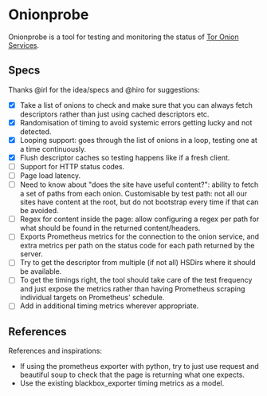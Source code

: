 # Onionprobe

Onionprobe is a tool for testing and monitoring the status of
[Tor Onion Services](https://community.torproject.org/onion-services/).

## Specs

Thanks @irl for the idea/specs and @hiro for suggestions:

* [x] Take a list of onions to check and make sure that you can always fetch
      descriptors rather than just using cached descriptors etc.
* [x] Randomisation of timing to avoid systemic errors getting lucky and not
      detected.
* [x] Looping support: goes through the list of onions in a loop, testing one
      at a time continuously.
* [x] Flush descriptor caches so testing happens like if a fresh client.
* [ ] Support for HTTP status codes.
* [ ] Page load latency.
* [ ] Need to know about "does the site have useful content?": ability to
      fetch a set of paths from each onion.
      Customisable by test path: not all our sites have content at the root,
      but do not bootstrap every time if that can be avoided.
* [ ] Regex for content inside the page: allow configuring a regex per path for
      what should be found in the returned content/headers.
* [ ] Exports Prometheus metrics for the connection to the onion service, and
      extra metrics per path on the status code for each path returned by the server.
* [ ] Try to get the descriptor from multiple (if not all) HSDirs where it
      should be available.
* [ ] To get the timings right, the tool should take care of the test frequency and
      just expose the metrics rather than having Prometheus scraping individual
      targets on Prometheus' schedule.
* [ ] Add in additional timing metrics wherever appropriate.

## References

References and inspirations:

* If using the prometheus exporter with python, try to just use request and
  beautiful soup to check that the page is returning what one expects.
* Use the existing blackbox_exporter timing metrics as a model.

